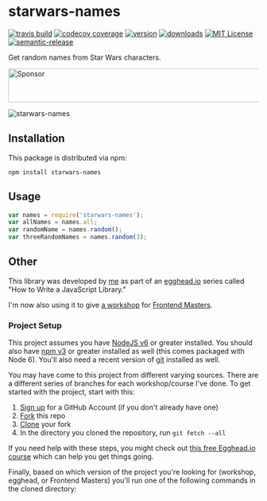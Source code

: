 # starwars-names

[![travis build](https://img.shields.io/travis/kentcdodds/starwars-names.svg?style=flat-square)](https://travis-ci.org/kentcdodds/starwars-names)
[![codecov coverage](https://img.shields.io/codecov/c/github/kentcdodds/starwars-names.svg?style=flat-square)](https://codecov.io/github/kentcdodds/starwars-names)
[![version](https://img.shields.io/npm/v/starwars-names.svg?style=flat-square)](http://npm.im/starwars-names)
[![downloads](https://img.shields.io/npm/dm/starwars-names.svg?style=flat-square)](http://npm-stat.com/charts.html?package=starwars-names&from=2015-08-01)
[![MIT License](https://img.shields.io/npm/l/starwars-names.svg?style=flat-square)](http://opensource.org/licenses/MIT)
[![semantic-release](https://img.shields.io/badge/%20%20%F0%9F%93%A6%F0%9F%9A%80-semantic--release-e10079.svg?style=flat-square)](https://github.com/semantic-release/semantic-release)

Get random names from Star Wars characters.

<a href="https://app.codesponsor.io/link/PKGFLnhDiFvsUA5P4kAXfiPs/kentcdodds/starwars-names" rel="nofollow"><img src="https://app.codesponsor.io/embed/PKGFLnhDiFvsUA5P4kAXfiPs/kentcdodds/starwars-names.svg" style="width: 888px; height: 68px;" alt="Sponsor" /></a>

![starwars-names](other/starwars-names.gif)

## Installation

This package is distributed via npm:

```
npm install starwars-names
```

## Usage

```javascript
var names = require('starwars-names');
var allNames = names.all;
var randomName = names.random();
var threeRandomNames = names.random(3);
```

## Other

This library was developed by [me](https://twitter.com/kentcdodds) as part of an
[egghead.io](http://egghead.io/) series called "How to Write a JavaScript Library."

I'm now also using it to give [a workshop](http://kcd.im/fem-oss) for
[Frontend Masters](https://frontendmasters.com).

### Project Setup

This project assumes you have [NodeJS v6](http://nodejs.org/) or greater installed. You should
also have [npm v3](https://www.npmjs.com/) or greater installed as well (this comes packaged
with Node 6). You'll also need a recent version of [git](https://git-scm.com/) installed
as well.

You may have come to this project from different varying sources. There are a
different series of branches for each workshop/course I've done. To get started with
the project, start with this:

1. [Sign up](https://github.com/join) for a GitHub Account (if you don't already have one)
2. [Fork](https://help.github.com/articles/fork-a-repo/) this repo
3. [Clone](https://help.github.com/articles/cloning-a-repository/) your fork
4. In the directory you cloned the repository, run `git fetch --all`

If you need help with these steps, you might check out
[this free Egghead.io course](http://kcd.im/pull-request) which can help you get things going.

Finally, based on which version of the project you're looking for (workshop, egghead, or
Frontend Masters) you'll run one of the following commands in the cloned directory:
